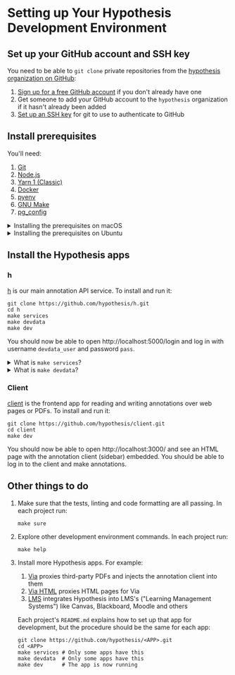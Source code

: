 Setting up Your Hypothesis Development Environment
==================================================

Set up your GitHub account and SSH key
--------------------------------------

You need to be able to `git clone` private repositories from the
[hypothesis organization on GitHub](https://github.com/hypothesis/):

1. [Sign up for a free GitHub account](https://github.com/signup) if you don't already have one
2. Get someone to add your GitHub account to the `hypothesis` organization if it hasn't already been added
3. [Set up an SSH key](https://docs.github.com/en/authentication/connecting-to-github-with-ssh/generating-a-new-ssh-key-and-adding-it-to-the-ssh-agent)
   for git to use to authenticate to GitHub

Install prerequisites
---------------------

You'll need:

1. [Git](https://git-scm.com/)
2. [Node.js](https://nodejs.org/en/)
3. [Yarn 1 (Classic)](https://classic.yarnpkg.com/)
4. [Docker](https://www.docker.com/)
5. [pyenv](https://github.com/pyenv/pyenv)
6. [GNU Make](https://www.gnu.org/software/make/)
7. [pg_config](https://www.postgresql.org/docs/current/app-pgconfig.html)

<details>
<summary>Installing the prerequisites on macOS</summary>

1. Install [Homebrew](https://brew.sh/)
2. Run:
   ```terminal
   brew install git node postgresql pyenv
   npm install --global yarn
   ```
3. Follow [Docker's install instructions](https://docs.docker.com/get-docker/). You **don't** need to install Docker Compose
4. Follow pyenv's instructions to [set up your shell for pyenv](https://github.com/pyenv/pyenv#set-up-your-shell-environment-for-pyenv)
5. Follow pyenv's instructions to [install Python build dependencies](https://github.com/pyenv/pyenv/wiki#suggested-build-environment)
</details>

<details>
<summary>Installing the prerequisites on Ubuntu</summary>

1. Run:
   ```terminal
   sudo apt install git make libpq-dev
   sudo snap install --classic node
   ```
2. Follow [Docker's install instructions](https://docs.docker.com/get-docker/) including the [Post-installation steps for Linux](https://docs.docker.com/engine/install/linux-postinstall/). You **don't** need to install Docker Compose
3. Follow [pyenv's installation instructions](https://github.com/pyenv/pyenv#installation):
   1. The [Basic GitHub Checkout](https://github.com/pyenv/pyenv#basic-github-checkout) method works best on Ubuntu
   2. [Set up your shell](https://github.com/pyenv/pyenv#set-up-your-shell-environment-for-pyenv) for pyenv
   3. [Install the Python build dependencies](https://github.com/pyenv/pyenv/wiki#suggested-build-environment)
      that pyenv needs
</details>

Install the Hypothesis apps
---------------------------

### h

[h](https://github.com/hypothesis/h/) is our main annotation API service. To
install and run it:

```terminal
git clone https://github.com/hypothesis/h.git
cd h
make services
make devdata
make dev
```

You should now be able to open http://localhost:5000/login and log in with
username `devdata_user` and password `pass`.

<details>
<summary>What is <code>make services</code>?</summary>

An app's `make services` command starts the services that the app requires
(things like Postgres and Elasticsearch) in Docker Compose.  `make services`
generally needs to be re-run each time you restart your computer.
</details>

<details>
<summary>What is <code>make devdata</code>?</summary>

An app's `make devdata` command loads development data from the [our devdata
repo](https://github.com/hypothesis/devdata) into the app's database and
environment variables. `make devdata` doesn't generally need to be re-run
unless we update the devdata repo.
</details>

### Client

[client](https://github.com/hypothesis/client) is the frontend app for
reading and writing annotations over web pages or PDFs. To install and run
it:

```terminal
git clone https://github.com/hypothesis/client.git
cd client
make dev
```

You should now be able to open http://localhost:3000/ and see an HTML page
with the annotation client (sidebar) embedded.
You should be able to log in to the client and make annotations.

Other things to do
------------------

1. Make sure that the tests, linting and code formatting are all passing.
   In each project run:

   ```terminal
   make sure
   ```

2. Explore other development environment commands.
   In each project run:

   ```terminal
   make help
   ```

3. Install more Hypothesis apps. For example:

   1. [Via](https://github.com/hypothesis/viahtml) proxies third-party PDFs
      and injects the annotation client into them
   2. [Via HTML](https://github.com/hypothesis/viahtml) proxies HTML pages for Via
   3. [LMS](https://github.com/hypothesis/lms) integrates Hypothesis into
      LMS's ("Learning Management Systems") like Canvas, Blackboard, Moodle
      and others

   Each project's `README.md` explains how to set up that app for development,
   but the procedure should be the same for each app:

   ```terminal
   git clone https://github.com/hypothesis/<APP>.git
   cd <APP>
   make services # Only some apps have this
   make devdata  # Only some apps have this
   make dev      # The app is now running
   ```
